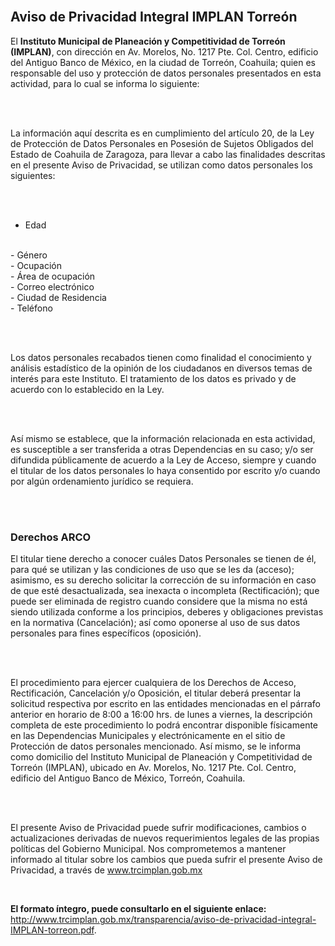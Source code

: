 
</br>
<p>
<h2>Aviso de Privacidad Integral IMPLAN Torreón</h2>

El <b>Instituto Municipal de Planeación y Competitividad de Torreón (IMPLAN)</b>, con dirección en Av. Morelos, No. 1217 Pte. Col. Centro, edificio del Antiguo Banco de México, en la ciudad de Torreón, Coahuila; quien es responsable del uso y protección de datos personales presentados en esta actividad, para lo cual se informa lo siguiente:

</br></br>

La información aquí descrita es en cumplimiento del artículo 20, de la Ley de Protección de Datos Personales en Posesión de Sujetos Obligados del Estado de Coahuila de Zaragoza, para llevar a cabo las finalidades descritas en el presente Aviso de Privacidad, se utilizan como datos personales los siguientes:

</br></br>

- Edad
</br>
- Género
</br>
- Ocupación
</br>
- Área de ocupación
</br>
- Correo electrónico
</br>
- Ciudad de Residencia
</br>
- Teléfono

</br></br>

Los datos personales recabados tienen como finalidad el conocimiento y análisis estadístico de la opinión de los ciudadanos en diversos temas de interés para este Instituto. El tratamiento de los datos es privado y de acuerdo con lo establecido en la Ley.

</br></br>

Así mismo se establece, que la información relacionada en esta actividad, es susceptible a ser transferida a otras Dependencias en su caso; y/o ser difundida públicamente de acuerdo a la Ley de Acceso, siempre y cuando el titular de los datos personales lo haya consentido por escrito y/o cuando por algún ordenamiento jurídico se requiera.

</br></br>

<h3>Derechos ARCO</h3>

El titular tiene derecho a conocer cuáles Datos Personales se tienen de él, para qué se utilizan y las condiciones de uso que se les da (acceso); asimismo, es su derecho solicitar la corrección de su información en caso de que esté desactualizada, sea inexacta o incompleta (Rectificación); que puede ser eliminada de registro cuando considere que la misma no está siendo utilizada conforme a los principios, deberes y obligaciones previstas en la normativa (Cancelación); así como oponerse al uso de sus datos personales para fines específicos (oposición).

</br></br>

El procedimiento para ejercer cualquiera de los Derechos de Acceso, Rectificación, Cancelación y/o Oposición, el titular deberá presentar la solicitud respectiva por escrito en las entidades mencionadas en el párrafo anterior en horario de 8:00 a 16:00 hrs. de lunes a viernes, la descripción completa de este procedimiento lo podrá encontrar disponible físicamente en las Dependencias Municipales y electrónicamente en el sitio de Protección de datos personales mencionado. Así mismo, se le informa como domicilio del Instituto Municipal de Planeación y Competitividad de Torreón (IMPLAN), ubicado en Av. Morelos, No. 1217 Pte. Col. Centro, edificio del Antiguo Banco de México, Torreón, Coahuila.

</br></br>

El presente Aviso de Privacidad puede sufrir modificaciones, cambios o actualizaciones derivadas de nuevos requerimientos legales de las propias políticas del Gobierno Municipal. Nos comprometemos a mantener informado al titular sobre los cambios que pueda sufrir el presente Aviso de Privacidad, a través de www.trcimplan.gob.mx
</p>

</br>

<p><b>El formato íntegro, puede consultarlo en el siguiente enlace: </b> <a href="http://www.trcimplan.gob.mx/transparencia/aviso-de-privacidad-integral-IMPLAN-torreon.pdf">http://www.trcimplan.gob.mx/transparencia/aviso-de-privacidad-integral-IMPLAN-torreon.pdf</a>.</p>
</br>

